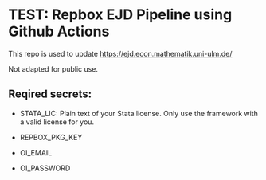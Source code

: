 # TEST: Repbox EJD Pipeline using Github Actions

This repo is used to update https://ejd.econ.mathematik.uni-ulm.de/

Not adapted for public use.

## Reqired secrets:

- STATA_LIC: Plain text of your Stata license. Only use the framework with a valid license for you.

- REPBOX_PKG_KEY

- OI_EMAIL

- OI_PASSWORD
